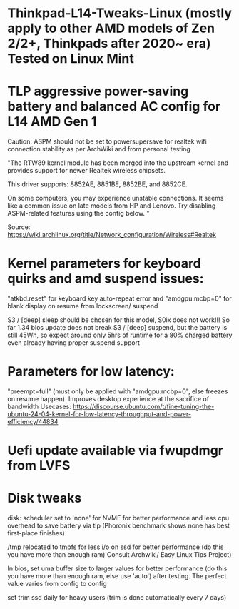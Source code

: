 # Thinkpad-L14-Tweaks-Linux (mostly apply to other AMD models of Zen 2/2+, Thinkpads after 2020~ era) Tested on Linux Mint

# TLP aggressive power-saving battery and balanced AC config for L14 AMD Gen 1

Caution: ASPM should not be set to powersupersave for realtek wifi connection stability as per ArchWiki and from personal testing

"The RTW89 kernel module has been merged into the upstream kernel and provides support for newer Realtek wireless chipsets.

This driver supports: 8852AE, 8851BE, 8852BE, and 8852CE.

On some computers, you may experience unstable connections. It seems like a common issue on late models from HP and Lenovo. Try disabling ASPM-related features using the config below. "

Source: https://wiki.archlinux.org/title/Network_configuration/Wireless#Realtek

# Kernel parameters for keyboard quirks and amd suspend issues: 

"atkbd.reset" for keyboard key auto-repeat error and "amdgpu.mcbp=0" for blank display on resume from lockscreen/ suspend

S3 / [deep] sleep should be chosen for this model, S0ix does not work!!! So far 1.34 bios update does not break S3 / [deep] suspend, but the battery is still 45Wh, so expect around only 5hrs of runtime for a 80% charged battery even already having proper suspend support

# Parameters for low latency:

"preempt=full" (must only be applied with "amdgpu.mcbp=0", else freezes on resume happen). Improves desktop experience at the sacrifice of bandwidth
Usecases: https://discourse.ubuntu.com/t/fine-tuning-the-ubuntu-24-04-kernel-for-low-latency-throughput-and-power-efficiency/44834

# Uefi update available via fwupdmgr from LVFS

# Disk tweaks
disk: scheduler set to 'none' for NVME for better performance and less cpu overhead to save battery via tlp (Phoronix benchmark shows none has best first-place finishes)

/tmp relocated to tmpfs for less i/o on ssd for better performance (do this you have more than enough ram) Consult Archwiki/ Easy Linux Tips Project)

In bios, set uma buffer size to larger values for better performance (do this you have more than enough ram, else use 'auto') after testing. The perfect value varies from config to config

set trim ssd daily for heavy users (trim is done automatically every 7 days)
